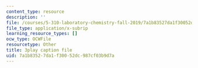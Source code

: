 ```yaml
---
content_type: resource
description: ''
file: /courses/5-310-laboratory-chemistry-fall-2019/7a1b83527da1f30052dc987cf03b9d7a_LNCLrmAvSlU.srt
file_type: application/x-subrip
learning_resource_types: []
ocw_type: OCWFile
resourcetype: Other
title: 3play caption file
uid: 7a1b8352-7da1-f300-52dc-987cf03b9d7a
---
```

